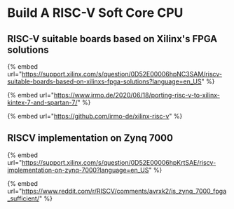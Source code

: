 # Build A RISC-V Soft Core CPU

## RISC-V suitable boards based on Xilinx's FPGA solutions

{% embed url="https://support.xilinx.com/s/question/0D52E00006hpNC3SAM/riscv-suitable-boards-based-on-xilinxs-fpga-solutions?language=en_US" %}

{% embed url="https://www.irmo.de/2020/06/18/porting-risc-v-to-xilinx-kintex-7-and-spartan-7/" %}

{% embed url="https://github.com/irmo-de/xilinx-risc-v" %}

## RISCV implementation on Zynq 7000

{% embed url="https://support.xilinx.com/s/question/0D52E00006hpKrtSAE/riscv-implementation-on-zynq-7000?language=en_US" %}

{% embed url="https://www.reddit.com/r/RISCV/comments/avrxk2/is_zynq_7000_fpga_sufficient/" %}
